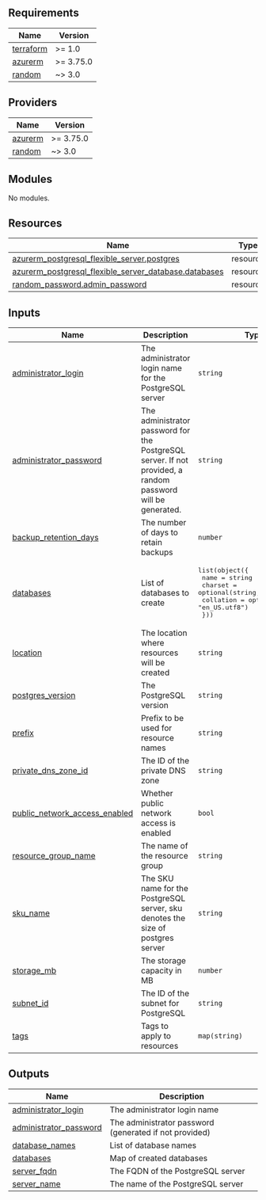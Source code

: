 ## Requirements

| Name | Version |
|------|---------|
| <a name="requirement_terraform"></a> [terraform](#requirement\_terraform) | >= 1.0 |
| <a name="requirement_azurerm"></a> [azurerm](#requirement\_azurerm) | >= 3.75.0 |
| <a name="requirement_random"></a> [random](#requirement\_random) | ~> 3.0 |

## Providers

| Name | Version |
|------|---------|
| <a name="provider_azurerm"></a> [azurerm](#provider\_azurerm) | >= 3.75.0 |
| <a name="provider_random"></a> [random](#provider\_random) | ~> 3.0 |

## Modules

No modules.

## Resources

| Name | Type |
|------|------|
| [azurerm_postgresql_flexible_server.postgres](https://registry.terraform.io/providers/hashicorp/azurerm/latest/docs/resources/postgresql_flexible_server) | resource |
| [azurerm_postgresql_flexible_server_database.databases](https://registry.terraform.io/providers/hashicorp/azurerm/latest/docs/resources/postgresql_flexible_server_database) | resource |
| [random_password.admin_password](https://registry.terraform.io/providers/hashicorp/random/latest/docs/resources/password) | resource |

## Inputs

| Name | Description | Type | Default | Required |
|------|-------------|------|---------|:--------:|
| <a name="input_administrator_login"></a> [administrator\_login](#input\_administrator\_login) | The administrator login name for the PostgreSQL server | `string` | n/a | yes |
| <a name="input_administrator_password"></a> [administrator\_password](#input\_administrator\_password) | The administrator password for the PostgreSQL server. If not provided, a random password will be generated. | `string` | `null` | no |
| <a name="input_backup_retention_days"></a> [backup\_retention\_days](#input\_backup\_retention\_days) | The number of days to retain backups | `number` | `7` | no |
| <a name="input_databases"></a> [databases](#input\_databases) | List of databases to create | <pre>list(object({<br/>    name      = string<br/>    charset   = optional(string, "UTF8")<br/>    collation = optional(string, "en_US.utf8")<br/>  }))</pre> | n/a | yes |
| <a name="input_location"></a> [location](#input\_location) | The location where resources will be created | `string` | n/a | yes |
| <a name="input_postgres_version"></a> [postgres\_version](#input\_postgres\_version) | The PostgreSQL version | `string` | n/a | yes |
| <a name="input_prefix"></a> [prefix](#input\_prefix) | Prefix to be used for resource names | `string` | n/a | yes |
| <a name="input_private_dns_zone_id"></a> [private\_dns\_zone\_id](#input\_private\_dns\_zone\_id) | The ID of the private DNS zone | `string` | n/a | yes |
| <a name="input_public_network_access_enabled"></a> [public\_network\_access\_enabled](#input\_public\_network\_access\_enabled) | Whether public network access is enabled | `bool` | `false` | no |
| <a name="input_resource_group_name"></a> [resource\_group\_name](#input\_resource\_group\_name) | The name of the resource group | `string` | n/a | yes |
| <a name="input_sku_name"></a> [sku\_name](#input\_sku\_name) | The SKU name for the PostgreSQL server, sku denotes the size of postgres server | `string` | n/a | yes |
| <a name="input_storage_mb"></a> [storage\_mb](#input\_storage\_mb) | The storage capacity in MB | `number` | `32768` | no |
| <a name="input_subnet_id"></a> [subnet\_id](#input\_subnet\_id) | The ID of the subnet for PostgreSQL | `string` | n/a | yes |
| <a name="input_tags"></a> [tags](#input\_tags) | Tags to apply to resources | `map(string)` | `{}` | no |

## Outputs

| Name | Description |
|------|-------------|
| <a name="output_administrator_login"></a> [administrator\_login](#output\_administrator\_login) | The administrator login name |
| <a name="output_administrator_password"></a> [administrator\_password](#output\_administrator\_password) | The administrator password (generated if not provided) |
| <a name="output_database_names"></a> [database\_names](#output\_database\_names) | List of database names |
| <a name="output_databases"></a> [databases](#output\_databases) | Map of created databases |
| <a name="output_server_fqdn"></a> [server\_fqdn](#output\_server\_fqdn) | The FQDN of the PostgreSQL server |
| <a name="output_server_name"></a> [server\_name](#output\_server\_name) | The name of the PostgreSQL server |
